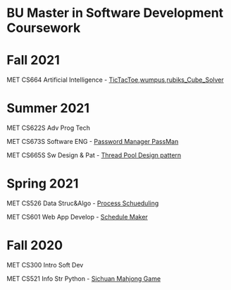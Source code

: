 # BU Master in Software Development Coursework

# Fall 2021

MET CS664 Artificial Intelligence - [TicTacToe](https://github.com/zw-g/TIcTacToe),[wumpus](https://github.com/zw-g/wumpus),[rubiks_Cube_Solver](https://github.com/zw-g/rubiks_Cube_Solver)

# Summer 2021

MET CS622S	Adv Prog Tech

MET CS673S	Software ENG - [Password Manager PassMan](https://github.com/zw-g/Password_Manager_PassMan)

MET CS665S	Sw Design & Pat - [Thread Pool Design pattern](https://github.com/zw-g/Thread_Pool_Design_pattern)

# Spring 2021

MET CS526	Data Struc&Algo - [Process Schueduling](https://github.com/zw-g/Process_Scheduling)

MET CS601	Web App Develop - [Schedule Maker](https://github.com/zw-g/Schedule_Maker)

# Fall 2020

MET CS300	Intro Soft Dev

MET CS521	Info Str Python - [Sichuan Mahjong Game](https://github.com/zw-g/Sichuan_Mahjong_Game)
